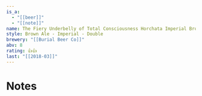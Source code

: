 ```yaml
---
is_a:
  - "[[beer]]"
  - "[[note]]"
name: The Fiery Underbelly of Total Consciousness Horchata Imperial Brown Ale
style: Brown Ale - Imperial - Double
brewery: "[[Burial Beer Co]]"
abv: 8
rating: 👍👍
last: "[[2018-03]]"
---
```

# Notes

